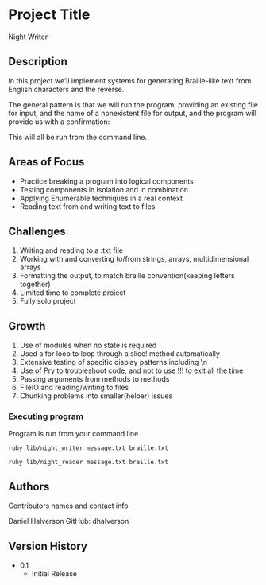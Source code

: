
# Project Title

Night Writer

## Description

In this project we’ll implement systems for generating Braille-like text from English characters and the reverse.

The general pattern is that we will run the program, providing an existing file for input, and the name of a nonexistent file for output, and the program will provide us with a confirmation:

This will all be run from the command line.

## Areas of Focus

- Practice breaking a program into logical components
- Testing components in isolation and in combination
- Applying Enumerable techniques in a real context
- Reading text from and writing text to files


## Challenges

1. Writing and reading to a .txt file
2. Working with and converting to/from strings, arrays, multidimensional arrays
3. Formatting the output, to match braille convention(keeping letters together)
4. Limited time to complete project
5. Fully solo project

## Growth

1. Use of modules when no state is required
2. Used a for loop to loop through a slice! method automatically
3. Extensive testing of specific display patterns including \n
4. Use of Pry to troubleshoot code, and not to use !!! to exit all the time
5. Passing arguments from methods to methods
6. FileIO and reading/writing to files
7. Chunking problems into smaller(helper) issues

### Executing program

Program is run from your command line
```
ruby lib/night_writer message.txt braille.txt
```

```
ruby lib/night_reader message.txt braille.txt
```

## Authors

Contributors names and contact info

Daniel Halverson
GitHub: dhalverson

## Version History

* 0.1
    * Initial Release

